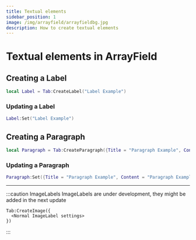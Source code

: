 ```yaml
---
title: Textual elements
sidebar_position: 1
image: /img/arrayfield/arrayfieldbg.jpg
description: How to create textual elements
---
```


# Textual elements in ArrayField

## Creating a Label

```lua
local Label = Tab:CreateLabel("Label Example")
```

### Updating a Label

```lua
Label:Set("Label Example")
```

## Creating a Paragraph

```lua
local Paragraph = Tab:CreateParagraph({Title = "Paragraph Example", Content = "Paragraph Example"})
```

### Updating a Paragraph

```lua
Paragraph:Set({Title = "Paragraph Example", Content = "Paragraph Example"})
```

---

:::caution ImageLabels
ImageLabels are under development, they might be added in the next update

```
Tab:CreateImage({
  <Normal ImageLabel settings>
})
```

:::
